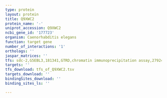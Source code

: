 ```yaml
---
type: protein
layout: protein
title: Q9XWC2
protein_name: '-'
uniprot_accession: Q9XWC2
ncbi_gene_id: '177723'
organism: Caenorhabditis elegans
function: target gene
number_of_interactions: '1'
orthologs: ''
jaspar_matrices: ''
tfs: sdc-2,G5EBL3,181341,GTRD,chromatin immunoprecipitation assay,27924024%5Buid%5D,No
targets: ''
tfs_download: tfs_of_Q9XWC2.tsv
targets_download: ''
bindingSites_download: ''
binding_sites_ls: ''

---
```

